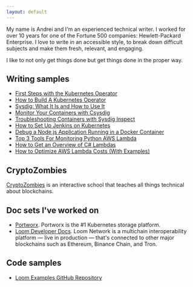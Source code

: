 ```yaml
---
layout: default
---
```


My name is Andrei and I'm an experienced technical writer. I worked for over 10 years for one of the Fortune 500 companies: Hewlett-Packard Enterprise. I love to write in an accessible style, to break down difficult subjects and make them fresh, relevant, and engaging.

I like to not only get things done but get things done in the proper way.

## Writing samples

<!-- Deploy Serverless Functions with OpenFaaS -->
<!-- Everything You Need to Know About Buildah -->
<!-- Podman for Docker Users -->
* [First Steps with the Kubernetes Operator](https://appfleet.com/blog/first-steps-with-the-kubernetes-operator/)
* [How to Build A Kubernetes Operator](https://appfleet.com/blog/how-to-build-a-kubernetes-operator/)
* [Sysdig: What It Is and How to Use It](https://appfleet.com/blog/sysdig-what-it-is-and-how-to-use-it/)
* [Monitor Your Containers with Csysdig](https://appfleet.com/blog/monitor-your-containers-with-csysdig/)
* [Troubleshooting Containers with Sysdig Inspect](https://appfleet.com/blog/troubleshooting-containers-with-sysdig-inspect/)
* [How to Set Up Jenkins on Kubernetes](https://appfleet.com/blog/how-to-set-up-jenkins-on-kubernetes/)
* [Debug a Node.js Application Running in a Docker Container](https://appfleet.com/blog/debug-a-node-js-application-running-in-a-docker-container/)
* [Top 3 Tools For Monitoring Python AWS Lambda](https://dashbird.io/blog/top-tools-for-monitoring-python-aws-lambda/)
* [How to Get an Overview of C# Lambdas](https://dashbird.io/blog/how-to-get-overview-c-lambdas/)
* [How to Optimize AWS Lambda Costs (With Examples)](https://dashbird.io/blog/how-to-optimize-aws-lambda-cost-with-examples/)

## CryptoZombies

[CryptoZombies](https://cryptozombies.io/) is an interactive school that teaches all things technical about blockchains.

## Doc sets I've worked on

* [Portworx](https://docs.portworx.com/). Portworx is the #1 Kubernetes
storage platform.
* [Loom Developer Docs](https://loomx.io/developers/). Loom Network is a multichain interoperability platform — live in production — that's connected to other major blockchains such as Ethereum, Binance Chain, and Tron.


## Code samples

* [Loom Examples GitHub Repository](https://github.com/loomnetwork/loom-examples)